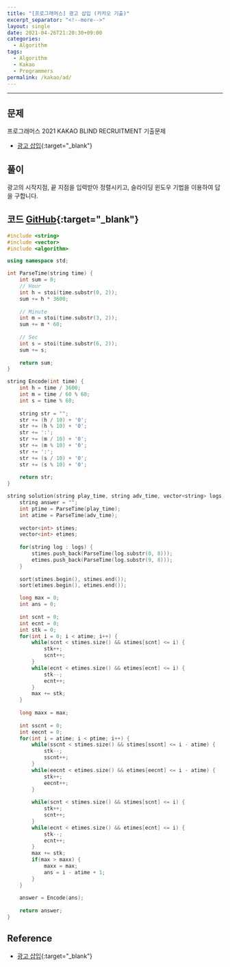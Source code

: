 ```yaml
---
title: "[프로그래머스] 광고 삽입 (카카오 기출)"
excerpt_separator: "<!--more-->"
layout: single
date: 2021-04-26T21:20:30+09:00
categories:
  - Algorithm
tags:
  - Algorithm
  - Kakao
  - Programmers
permalink: /kakao/ad/
---
```

---

## 문제

프로그래머스 2021 KAKAO BLIND RECRUITMENT 기출문제

* [광고 삽입](https://programmers.co.kr/learn/courses/30/lessons/72414){:target="_blank"}
<!--more-->

## 풀이

광고의 시작지점, 끝 지점을 입력받아 정렬시키고, 슬라이딩 윈도우 기법을 이용하여 답을 구합니다.

## 코드 [GitHub](https://github.com/unionyy/algorithm/blob/main/kakao/2021-recruitment-ad.cpp){:target="_blank"}

```cpp
#include <string>
#include <vector>
#include <algorithm>

using namespace std;

int ParseTime(string time) {
    int sum = 0;
    // Hour
    int h = stoi(time.substr(0, 2));
    sum += h * 3600;
    
    // Minute
    int m = stoi(time.substr(3, 2));
    sum += m * 60;
    
    // Sec
    int s = stoi(time.substr(6, 2));
    sum += s;
    
    return sum;
}

string Encode(int time) {
    int h = time / 3600;
    int m = time / 60 % 60;
    int s = time % 60;
    
    string str = "";
    str += (h / 10) + '0';
    str += (h % 10) + '0';
    str += ':';
    str += (m / 10) + '0';
    str += (m % 10) + '0';
    str += ':';
    str += (s / 10) + '0';
    str += (s % 10) + '0';
    
    return str;
}

string solution(string play_time, string adv_time, vector<string> logs) {
    string answer = "";
    int ptime = ParseTime(play_time);
    int atime = ParseTime(adv_time);
    
    vector<int> stimes;
    vector<int> etimes;
    
    for(string log : logs) {
        stimes.push_back(ParseTime(log.substr(0, 8)));
        etimes.push_back(ParseTime(log.substr(9, 8)));
    }
    
    sort(stimes.begin(), stimes.end());
    sort(etimes.begin(), etimes.end());

    long max = 0;
    int ans = 0;
    
    int scnt = 0;
    int ecnt = 0;
    int stk = 0;
    for(int i = 0; i < atime; i++) {
        while(scnt < stimes.size() && stimes[scnt] <= i) {
            stk++;
            scnt++;
        }
        while(ecnt < etimes.size() && etimes[ecnt] <= i) {
            stk--;
            ecnt++;
        }
        max += stk;
    }
    
    long maxx = max;
    
    int sscnt = 0;
    int eecnt = 0;
    for(int i = atime; i < ptime; i++) {
        while(sscnt < stimes.size() && stimes[sscnt] <= i - atime) {
            stk--;
            sscnt++;
        }
        while(eecnt < etimes.size() && etimes[eecnt] <= i - atime) {
            stk++;
            eecnt++;
        }
        
        while(scnt < stimes.size() && stimes[scnt] <= i) {
            stk++;
            scnt++;
        }
        while(ecnt < etimes.size() && etimes[ecnt] <= i) {
            stk--;
            ecnt++;
        }
        max += stk;
        if(max > maxx) {
            maxx = max;
            ans = i - atime + 1;
        }
    }
    
    answer = Encode(ans);
    
    return answer;
}
```

## Reference

* [광고 삽입](https://programmers.co.kr/learn/courses/30/lessons/72414){:target="_blank"}